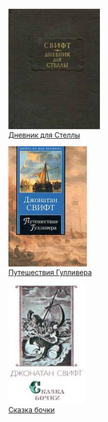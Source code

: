 ![](Дневник%20для%20Стеллы.jpg)  
[Дневник для Стеллы](Дневник%20для%20Стеллы)

![](Путешествия%20Гулливера.jpg)  
[Путешествия Гулливера](Путешествия%20Гулливера)

![](Сказка%20бочки.jpg)  
[Сказка бочки](Сказка%20бочки)
